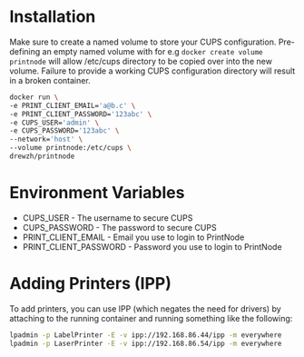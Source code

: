 
# Installation

Make sure to create a named volume to store your CUPS configuration. Pre-defining an empty named volume with for e.g `docker create volume printnode` will allow /etc/cups directory to be copied over into the new volume. Failure to provide a working CUPS configuration directory will result in a broken container.

```bash
docker run \
-e PRINT_CLIENT_EMAIL='a@b.c' \
-e PRINT_CLIENT_PASSWORD='123abc' \
-e CUPS_USER='admin' \
-e CUPS_PASSWORD='123abc' \
--network='host' \
--volume printnode:/etc/cups \
drewzh/printnode
```

# Environment Variables

- CUPS_USER - The username to secure CUPS
- CUPS_PASSWORD - The password to secure CUPS
- PRINT_CLIENT_EMAIL - Email you use to login to PrintNode
- PRINT_CLIENT_PASSWORD - Password you use to login to PrintNode

# Adding Printers (IPP)

To add printers, you can use IPP (which negates the need for drivers) by attaching to the running container and running something like the following:

```bash
lpadmin -p LabelPrinter -E -v ipp://192.168.86.44/ipp -m everywhere
lpadmin -p LaserPrinter -E -v ipp://192.168.86.54/ipp -m everywhere
```
